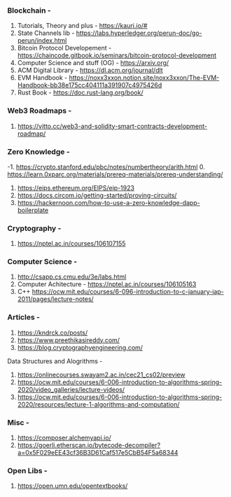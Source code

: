 ### Blockchain - 
1. Tutorials, Theory and plus - https://kauri.io/#
2. State Channels lib - https://labs.hyperledger.org/perun-doc/go-perun/index.html
3. Bitcoin Protocol Developement  - https://chaincode.gitbook.io/seminars/bitcoin-protocol-development
4. Computer Science and stuff (OG) - https://arxiv.org/
5. ACM Digital Library - https://dl.acm.org/journal/dlt
6. EVM Handbook - https://noxx3xxon.notion.site/noxx3xxon/The-EVM-Handbook-bb38e175cc404111a391907c4975426d
7. Rust Book - https://doc.rust-lang.org/book/


### Web3 Roadmaps - 
1. https://vitto.cc/web3-and-solidity-smart-contracts-development-roadmap/


### Zero Knowledge - 
-1. https://crypto.stanford.edu/pbc/notes/numbertheory/arith.html
0. https://learn.0xparc.org/materials/prereq-materials/prereq-understanding/
1. https://eips.ethereum.org/EIPS/eip-1923
2. https://docs.circom.io/getting-started/proving-circuits/
3. https://hackernoon.com/how-to-use-a-zero-knowledge-dapp-boilerplate


### Cryptography - 
1. https://nptel.ac.in/courses/106107155 

### Computer Science - 
1. http://csapp.cs.cmu.edu/3e/labs.html
2. Computer Achitecture - https://nptel.ac.in/courses/106105163
3. C++ https://ocw.mit.edu/courses/6-096-introduction-to-c-january-iap-2011/pages/lecture-notes/


### Articles - 
1. https://kndrck.co/posts/
2. https://www.preethikasireddy.com/
3. https://blog.cryptographyengineering.com/


Data Structures and Alogrithms - 
1. https://onlinecourses.swayam2.ac.in/cec21_cs02/preview
2. https://ocw.mit.edu/courses/6-006-introduction-to-algorithms-spring-2020/video_galleries/lecture-videos/
3. https://ocw.mit.edu/courses/6-006-introduction-to-algorithms-spring-2020/resources/lecture-1-algorithms-and-computation/


### Misc - 
1. https://composer.alchemyapi.io/
2. https://goerli.etherscan.io/bytecode-decompiler?a=0x5F029eEE43cf36B3D61Caf517e5CbB54F5a68344


### Open Libs - 
1. https://open.umn.edu/opentextbooks/



